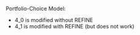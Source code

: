 Portfolio-Choice Model:

- 4_0 is modified without REFINE
- 4_1 is modified with REFINE (but does not work)
